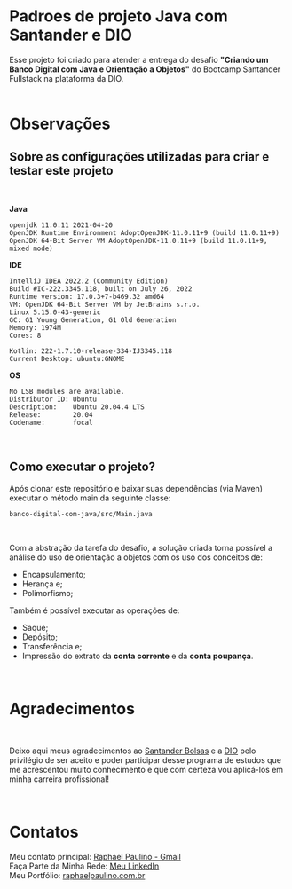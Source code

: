 # Padroes de projeto Java com Santander e DIO
Esse projeto foi criado para atender a entrega do desafio **"Criando um Banco Digital com Java e Orientação a Objetos"** do Bootcamp Santander Fullstack na plataforma da DIO. <br><br>

# Observações

## Sobre as configurações utilizadas para criar e testar este projeto <br>

<br>

**Java**
```
openjdk 11.0.11 2021-04-20
OpenJDK Runtime Environment AdoptOpenJDK-11.0.11+9 (build 11.0.11+9)
OpenJDK 64-Bit Server VM AdoptOpenJDK-11.0.11+9 (build 11.0.11+9, mixed mode)
```

**IDE**
```
IntelliJ IDEA 2022.2 (Community Edition)
Build #IC-222.3345.118, built on July 26, 2022
Runtime version: 17.0.3+7-b469.32 amd64
VM: OpenJDK 64-Bit Server VM by JetBrains s.r.o.
Linux 5.15.0-43-generic
GC: G1 Young Generation, G1 Old Generation
Memory: 1974M
Cores: 8

Kotlin: 222-1.7.10-release-334-IJ3345.118
Current Desktop: ubuntu:GNOME
```

**OS**
```
No LSB modules are available.
Distributor ID:	Ubuntu
Description:	Ubuntu 20.04.4 LTS
Release:	    20.04
Codename:	    focal
```

<br>

## Como executar o projeto? <br>

Após clonar este repositório e baixar suas dependências (via Maven) executar o método main da seguinte classe:

```
banco-digital-com-java/src/Main.java
```
<br>

Com a abstração da tarefa do desafio, a solução criada torna possível a análise do uso de orientação a objetos com os uso dos conceitos de:

- Encapsulamento;
- Herança e;
- Polimorfismo;

Também é possível executar as operações de:

- Saque;
- Depósito;
- Transferência e;
- Impressão do extrato da **conta corrente** e da **conta poupança**.

<br>

# Agradecimentos

<br>

Deixo aqui meus agradecimentos ao [Santander Bolsas](https://www.becas-santander.com/pt_br/index.html) e a [DIO](https://www.dio.me/) pelo privilégio de ser aceito e poder participar desse programa de estudos que me acrescentou muito conhecimento e que com certeza vou aplicá-los em minha carreira profissional! 

<br>

# Contatos
Meu contato principal:  [Raphael Paulino - Gmail](mailto:raphael.paulino.web@gmail.com) <br>
Faça Parte da Minha Rede: [Meu LinkedIn](https://www.linkedin.com/in/raphaelalvespaulino/) <br>
Meu Portfólio: [raphaelpaulino.com.br](https://www.raphaelpaulino.com.br/) <br>